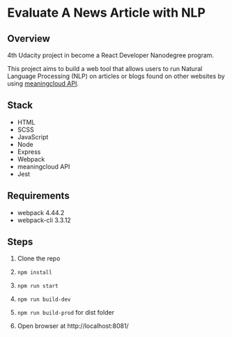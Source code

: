 # Evaluate A News Article with NLP

## Overview
4th Udacity project in become a React Developer Nanodegree program.

This project aims to build a web tool that allows users to run Natural Language Processing (NLP) on articles or blogs found on other websites by using [meaningcloud API](https://www.meaningcloud.com/products/sentiment-analysis).

## Stack 
* HTML
* SCSS
* JavaScript
* Node
* Express
* Webpack
* meaningcloud API
* Jest


## Requirements
* webpack 4.44.2
* webpack-cli 3.3.12

## Steps
1. Clone the repo

2. ``` npm install ```

3. ``` npm run start ```

4. ``` npm run build-dev ```

5. ``` npm run build-prod ``` for dist folder

6. Open browser at http://localhost:8081/